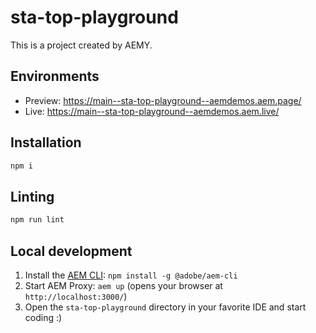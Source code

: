 # sta-top-playground

This is a project created by AEMY.

## Environments

- Preview: https://main--sta-top-playground--aemdemos.aem.page/
- Live: https://main--sta-top-playground--aemdemos.aem.live/

## Installation

```sh
npm i
```

## Linting

```sh
npm run lint
```

## Local development

1. Install the [AEM CLI](https://github.com/adobe/helix-cli): `npm install -g @adobe/aem-cli`
1. Start AEM Proxy: `aem up` (opens your browser at `http://localhost:3000/`)
1. Open the `sta-top-playground` directory in your favorite IDE and start coding :)